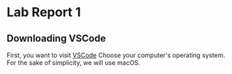 # **Lab Report 1**
## **Downloading VSCode**
First, you want to visit [VSCode](https://code.visualstudio.com/download)
Choose your computer's operating system. For the sake of simplicity, we will use macOS.
